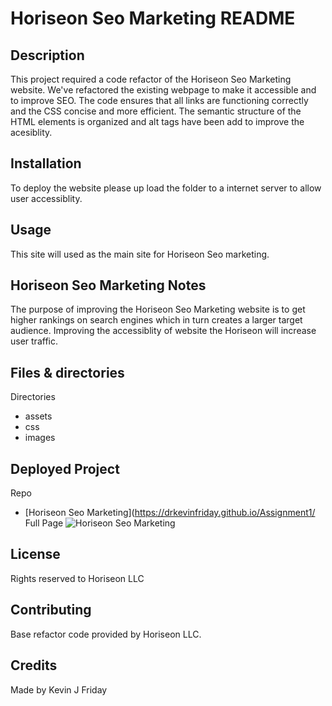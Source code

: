 # Horiseon Seo Marketing README

## Description
This project required a code refactor of the Horiseon Seo Marketing website.  We've refactored  the existing webpage to make it accessible and to improve SEO. The code ensures that all links are functioning correctly and the CSS concise and more efficient. The semantic structure of the HTML elements is organized and alt tags have been add to improve the acesiblity.

## Installation
To deploy the website please up load the folder to a internet server to allow user accessiblity.

## Usage
This site will used as the main site for Horiseon Seo marketing.

## Horiseon Seo Marketing Notes
The purpose of improving the Horiseon Seo Marketing website is to get higher rankings on search engines which in turn creates a larger target audience. Improving the accessiblity of website the Horiseon will increase user traffic.

## Files & directories
Directories 
* assets
* css
* images

## Deployed Project
Repo
* [Horiseon Seo Marketing](https://drkevinfriday.github.io/Assignment1/
 Full Page
![Horiseon Seo Marketing](/assets/images/Horiseon-Full_Page.png)

## License
Rights reserved to Horiseon LLC

## Contributing
Base refactor code provided by Horiseon LLC.



## Credits
Made by Kevin J Friday